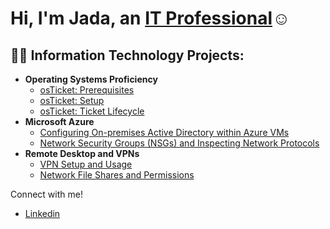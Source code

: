 <h1>Hi, I'm Jada, an <a href="https://www.linkedin.com/in/jada-coleman/">IT Professional</a>☺</h1>

<h2>👨‍💻 Information Technology Projects:</h2>

- <b>Operating Systems Proficiency</b>
  - [osTicket: Prerequisites](https://github.com/jsmcoleman/osticket-prereqs)
  - [osTicket: Setup](https://github.com/jsmcoleman/osticket-setup)
  - [osTicket: Ticket Lifecycle](https://github.com/jsmcoleman/osticket-lifecycle)
- <b>Microsoft Azure</b>
  - [Configuring On-premises Active Directory within Azure VMs](https://github.com/jsmcoleman/configure-ad)
  - [Network Security Groups (NSGs) and Inspecting Network Protocols](https://github.com/jsmcoleman/network-security-groups)
- <b> Remote Desktop and VPNs </b>
  - [VPN Setup and Usage](https://github.com/jsmcoleman/vpn)
  - [Network File Shares and Permissions](https://github.com/jsmcoleman/osticket-prereqs)

Connect with me!
 
- [Linkedin](https://www.linkedin.com/in/jada-coleman/)


